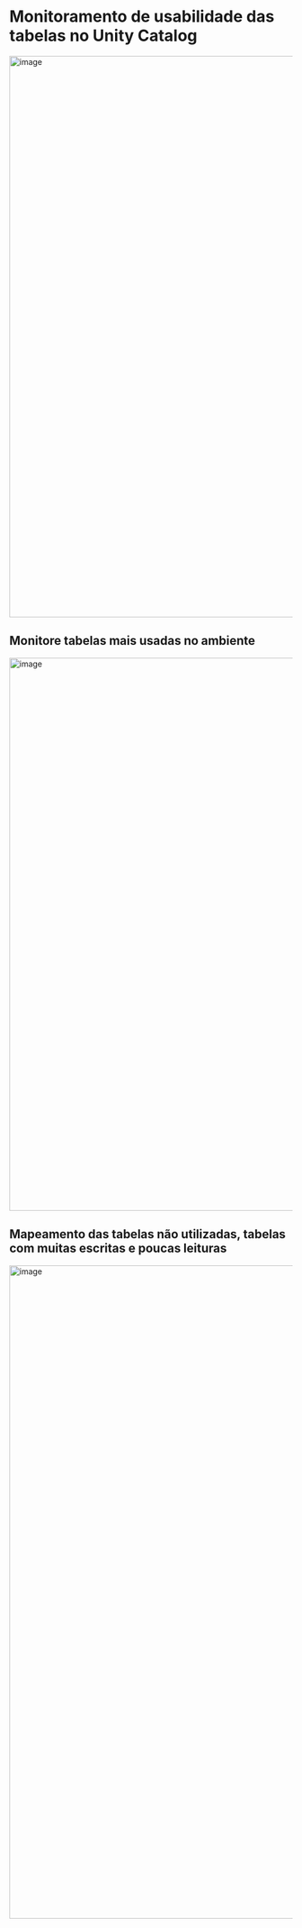 # Monitoramento de usabilidade das tabelas no Unity Catalog
<img width="996" alt="image" src="https://github.com/user-attachments/assets/1bcc9f17-3293-466e-be86-930a38ae12cc">

## Monitore tabelas mais usadas no ambiente
<img width="981" alt="image" src="https://github.com/user-attachments/assets/fcf8e3ad-0705-4363-bcdd-17b7d1c41e87">

## Mapeamento das tabelas não utilizadas, tabelas com muitas escritas e poucas leituras
<img width="1159" alt="image" src="https://github.com/user-attachments/assets/113fa40c-87db-4510-998f-395c19abc56b">
